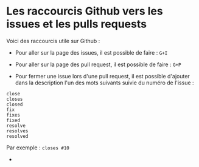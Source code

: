 # Les raccourcis Github vers les issues et les pulls requests

Voici des raccourcis utile sur Github : 
- Pour aller sur la page des issues, il est possible de faire :  ```G+I ```

- Pour aller sur la page des pull request, il est possible de faire : ```G+P```

- Pour fermer une issue lors d'une pull request, il est possible d'ajouter dans la description l'un des mots suivants suivie du numéro de l'issue : 
```
close
closes
closed
fix
fixes
fixed
resolve
resolves
resolved
```
Par exemple : ```closes #10```

- 